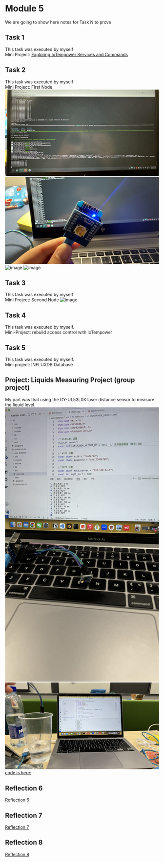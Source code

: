 # Module 5
We are going to show here notes for Task N to prove


## Task 1

This task was executed by myself   
Mini Project: [Exploring IoTempower Services and Commands](https://github.com/Minnie1st/iot-portfolio-minnie/blob/main/Module05/Exploring%20IoTempower%20Services%20and%20Commands.md#miniproject-exploring-iotempower-services-and-commands)



## Task 2

This task was executed by myself  
Mini Project: First Node
![image](https://github.com/Minnie1st/iot-portfolio-minnie/blob/main/Module05/pic/IMG_0136.jpg?raw=true)
![image](https://github.com/Minnie1st/iot-portfolio-minnie/blob/main/Module05/pic/IMG_0135.JPG?raw=true)
![image](https://github.com/Minnie1st/iot-portfolio-minnie/blob/main/Module05/pic/IMG_0134.JPG?raw=true)
![image](https://github.com/Minnie1st/iot-portfolio-minnie/blob/main/Module05/pic/IMG_0133.JPG?raw=true)




## Task 3

This task was executed by myself  
Mini Project: Second Node
![image](https://github.com/Minnie1st/iot-portfolio-minnie/blob/main/Module05/pic/IMG_0138.JPG?raw=true)


## Task 4

This task was executed by myself.  
Mini-Project: rebuild access control with IoTempower



## Task 5

This task was executed by myself.   
Mini project: INFLUXDB Database

## Project: Liquids Measuring Project (group project)  
My part was that using the GY-UL53L0X laser distance sensor to measure the liquid level. 
![image](https://github.com/Minnie1st/iot-portfolio-minnie/blob/main/Module05/pic/IMG_0100.JPG?raw=true)
![image](https://github.com/Minnie1st/iot-portfolio-minnie/blob/main/Module05/pic/IMG_0101.JPG?raw=true)
[code is here:](https://github.com/Minnie1st/iot-portfolio-minnie/blob/main/Module05/main.cpp)


## Reflection 6
[Reflection 6](../Reflections/ref06.md)

## Reflection 7
[Reflection 7](../Reflections/ref07.md)

## Reflection 8
[Reflection 8](../Reflections/ref08.md)

